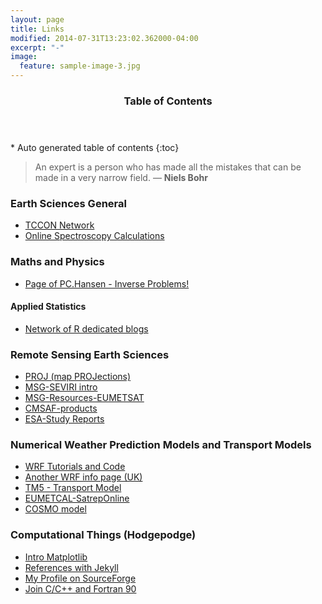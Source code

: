 ```yaml
---
layout: page
title: Links
modified: 2014-07-31T13:23:02.362000-04:00
excerpt: "-"
image:
  feature: sample-image-3.jpg
---
```


<section id="table-of-contents" class="toc">
  <header>
    <h3>Table of Contents</h3>
  </header>
<div id="drawer" markdown="1">
*  Auto generated table of contents
{:toc}
</div>
</section><!-- /#table-of-contents -->


> An expert is a person who has made all the mistakes that can be made in a very narrow field. ― **Niels Bohr**

### Earth Sciences General

- [TCCON Network](https://tccon-wiki.caltech.edu/)
- [Online Spectroscopy Calculations](http://www.spectralcalc.com/info/about.php)

### Maths and Physics

- [Page of PC.Hansen - Inverse Problems! ](http://www.imm.dtu.dk/~pcha/)

#### Applied Statistics

- [Network of R dedicated blogs](http://www.r-bloggers.com/)

### Remote Sensing Earth Sciences

- [PROJ (map PROJections)](http://trac.osgeo.org/proj/)
- [MSG-SEVIRI intro](http://www.pytroll.org/quickstart_seviri.html)
- [MSG-Resources-EUMETSAT](http://www.eumetsat.int/website/home/Satellites/FutureSatellites/MeteosatThirdGeneration/MTGResources/index.html)
- [CMSAF-products](http://cmsaf.eu)
- [ESA-Study Reports](http://www.esa.int/Our_Activities/Preparing_for_the_Future/GSP/Study_Reports)

### Numerical Weather Prediction Models and Transport Models

- [WRF Tutorials and Code](http://www2.mmm.ucar.edu/wrf/users/supports/tutorial.html)
- [Another WRF info page (UK)](https://www.ncas.ac.uk/index.php/en/ncas-ncar-wrf-tutorials)
- [TM5 - Transport Model](http://tm5.sourceforge.net/)
- [EUMETCAL-SatrepOnline](http://eumetrain.org/eport.html)
- [COSMO model](http://www.cosmo-model.org/)

### Computational Things (Hodgepodge)

- [Intro Matplotlib](http://www.labri.fr/perso/nrougier/teaching/matplotlib/)
- [References with Jekyll](http://github.com/inukshuk/jekyll-scholar)
- [My Profile on SourceForge](http://sourceforge.net/u/rchecagarcia/profile/)
- [Join C/C++ and Fortran 90](http://stackoverflow.com/tags/fortran-iso-c-binding/info)